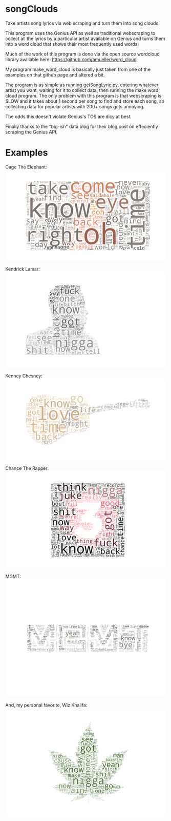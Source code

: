 # songClouds

Take artists song lyrics via web scraping and turn them into song clouds

This program uses the Genius API as well as traditional webscraping to collect all the lyrics by a particular artist available on Genius and turns them into a word cloud that shows their most frequently used words. 

Much of the work of this program is done via the open source wordcloud library available here: https://github.com/amueller/word_cloud

My program make_word_cloud is basically just taken from one of the examples on that github page and altered a bit.

The program is as simple as running getSongLyric.py, entering whatever artist you want, waiting for it to collect data, then running the make word cloud program. The only problem with this program is that webscraping is SLOW and it takes about 1 second per song to find and store each song, so collecting data for popular artists with 200+ songs gets annoying.

The odds this doesn't violate Genius's TOS are dicy at best.

Finally thanks to the "big-ish" data blog for their blog post on effeciently scraping the Genius API.

# Examples
Cage The Elephant:
![alt text](https://github.com/MrGarrett45/songClouds/blob/master/CageTheElephant.png "Cage The Elephant")

Kendrick Lamar:
![alt text](https://github.com/MrGarrett45/songClouds/blob/master/kendrickLamar.png "Kendrick Lamar")

Kenney Chesney:
![alt text](https://github.com/MrGarrett45/songClouds/blob/master/kenneyChesney.png "Kenney Chesney")

Chance The Rapper:
![alt text](https://github.com/MrGarrett45/songClouds/blob/master/chanceTheRapper.png "Chance The Rapper")

MGMT:
![alt text](https://github.com/MrGarrett45/songClouds/blob/master/MGMT.png "MGMT")

And, my personal favorite, Wiz Khalifa:
![alt text](https://github.com/MrGarrett45/songClouds/blob/master/wizKhalifa.png "Wiz Khalifa")
